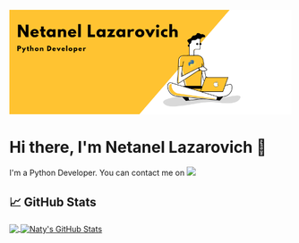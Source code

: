 ![natylaza89](https://raw.githubusercontent.com/natylaza89/natylaza89/main/banner.png)

# Hi there, I'm Netanel Lazarovich 👋
I'm a Python Developer.
You can contact me on [<img src="https://img.shields.io/badge/LinkedIn-0077B5?style=for-the-badge&logo=linkedin&logoColor=white">](https://www.linkedin.com/in/natylaza89/)


## 📈 GitHub Stats
<a href="https://github.com/MartinHeinz/MartinHeinz">
  <img align="center" src="https://github-readme-stats.vercel.app/api/top-langs/?username=natylaza89&hide=java,html&theme=midnight-purple" />
</a>
<a href="https://github.com/MartinHeinz/MartinHeinz">
  <img align="center" src="https://github-readme-stats.vercel.app/api?username=natylaza89&show_icons=true&line_height=27&count_private=true&theme=midnight-purple" alt="Naty's GitHub Stats" />
</a>